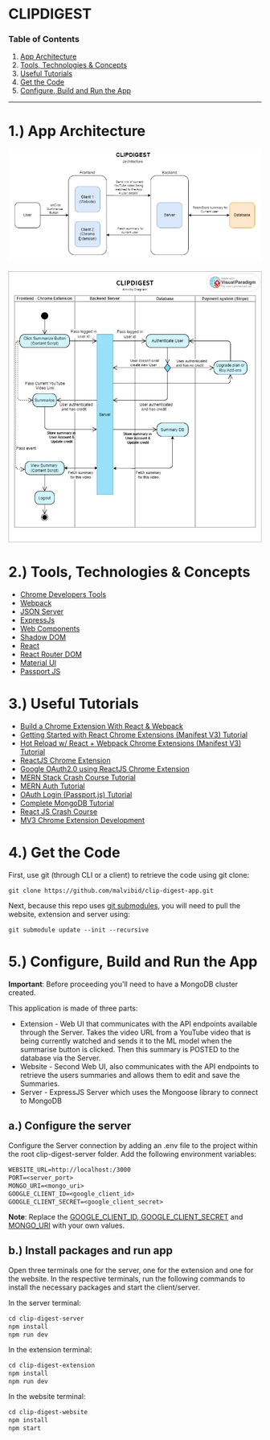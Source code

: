 # CLIPDIGEST

### Table of Contents

1.  [App Architecture](#title1)
2.  [Tools, Technologies & Concepts](#title2)
3.  [Useful Tutorials](#title3)
4.  [Get the Code](#title4)
5.  [Configure, Build and Run the App](#title5)

---

# 1.) App Architecture <a id="title1"></a>

![ Clipdigest Architecture](./docs/clipdigest-architecture.png "Clipdigest Architecture")

![ Clipdigest Activity Diagram](./docs/clipdigest-activity-diagram.png "Clipdigest Activity Diagram")

# 2.) Tools, Technologies & Concepts <a id="title2"></a>

-   [Chrome Developers Tools](https://developer.chrome.com/docs/extensions/)
-   [Webpack](https://webpack.js.org/)
-   [JSON Server](https://www.npmjs.com/package/json-server)
-   [ExpressJs](https://expressjs.com/)
-   [Web Components](https://developer.mozilla.org/en-US/docs/Web/Web_Components/Using_custom_elements)
-   [Shadow DOM](https://developer.mozilla.org/en-US/docs/Web/Web_Components/Using_shadow_DOM)
-   [React](https://reactjs.org/)
-   [React Router DOM](https://reactrouter.com/en/main)
-   [Material UI](https://mui.com/)
-   [Passport JS](http://www.passportjs.org/)

# 3.) Useful Tutorials <a id="title3"></a>

-   [Build a Chrome Extension With React & Webpack](https://www.youtube.com/watch?v=8OCEfOKzpAw)
-   [Getting Started with React Chrome Extensions (Manifest V3) Tutorial](https://www.youtube.com/watch?v=IV-CgmgJDBo)
-   [Hot Reload w/ React + Webpack Chrome Extensions (Manifest V3) Tutorial](https://www.youtube.com/watch?v=eN5eomaACDk)
-   [ReactJS Chrome Extension](https://youtube.com/playlist?list=PLBS1L3Ug2VVods9GnWbJc__STt9VnrJ9Z)
-   [Google OAuth2.0 using ReactJS Chrome Extension](https://youtube.com/playlist?list=PLBS1L3Ug2VVpgpDEcLmapOk52mVGv4MIu)
-   [MERN Stack Crash Course Tutorial](https://youtube.com/playlist?list=PL4cUxeGkcC9iJ_KkrkBZWZRHVwnzLIoUE)
-   [MERN Auth Tutorial](https://youtube.com/playlist?list=PL4cUxeGkcC9g8OhpOZxNdhXggFz2lOuCT)
-   [OAuth Login (Passport.js) Tutorial](https://youtube.com/playlist?list=PL4cUxeGkcC9jdm7QX143aMLAqyM-jTZ2x)
-   [Complete MongoDB Tutorial](https://youtube.com/playlist?list=PL4cUxeGkcC9h77dJ-QJlwGlZlTd4ecZOA)
-   [React JS Crash Course](https://www.youtube.com/watch?v=w7ejDZ8SWv8)
-   [MV3 Chrome Extension Development](https://youtube.com/playlist?list=PLEQgz7VhA7wBGMqRB4SqRSy48Vk7NxpcU)

# 4.) Get the Code <a id="title4"></a>

First, use git (through CLI or a client) to retrieve the code using git clone:

```
git clone https://github.com/malvibid/clip-digest-app.git
```

Next, because this repo uses [git submodules](https://git-scm.com/book/en/v2/Git-Tools-Submodules), you will need to pull the website, extension and server using:

```
git submodule update --init --recursive
```

# 5.) Configure, Build and Run the App <a id="title5"></a>

**Important**: Before proceeding you'll need to have a MongoDB cluster created.

This application is made of three parts:

-   Extension - Web UI that communicates with the API endpoints available through the Server. Takes the video URL from a YouTube video that is being currently watched and sends it to the ML model when the summarise button is clicked. Then this summary is POSTED to the database via the Server.
-   Website - Second Web UI, also communicates with the API endpoints to retrieve the users summaries and allows them to edit and save the Summaries.
-   Server - ExpressJS Server which uses the Mongoose library to connect to MongoDB

## a.) Configure the server

Configure the Server connection by adding an .env file to the project within the root clip-digest-server folder. Add the following environment variables:

```
WEBSITE_URL=http://localhost:/3000
PORT=<server_port>
MONGO_URI=<mongo_uri>
GOOGLE_CLIENT_ID=<google_client_id>
GOOGLE_CLIENT_SECRET=<google_client_secret>
```

**Note**: Replace the [GOOGLE_CLIENT_ID, GOOGLE_CLIENT_SECRET](https://youtu.be/fnz-gvWvw_w) and [MONGO_URI](https://youtu.be/tGciYnyQBE8) with your own values.

## b.) Install packages and run app

Open three terminals one for the server, one for the extension and one for the website. In the respective terminals, run the following commands to install the necessary packages and start the client/server.

In the server terminal:

```
cd clip-digest-server
npm install
npm run dev
```

In the extension terminal:

```
cd clip-digest-extension
npm install
npm run dev
```

In the website terminal:

```
cd clip-digest-website
npm install
npm start
```
